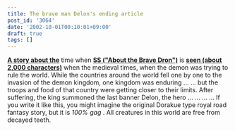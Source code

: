 ```yaml
---
title: The brave man Delon's ending article
post_id: '3064'
date: '2002-10-01T00:10:01+09:00'
draft: true
tags: []
---
```


**[A story about the](https://danmaq.com/tag/doron)** time when **[SS ("About the Brave Dron")](https://danmaq.com/tag/doron)** is **[seen (about 2,000 characters)](https://danmaq.com/tag/doron)** when the medieval times, when the demon was trying to rule the world. While the countries around the world fell one by one to the invasion of the demon kingdom, one kingdom was enduring ... ... but the troops and food of that country were getting closer to their limits. After suffering, the king summoned the last banner Delon, the hero ... ... ... ... If you write it like this, you might imagine the original Dorakue type royal road fantasy story, but it is _100% gag_ . All creatures in this world are free from decayed teeth.
